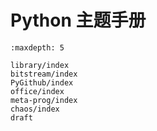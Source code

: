 # Python 主题手册

```{toctree}
:maxdepth: 5

library/index
bitstream/index
PyGithub/index
office/index
meta-prog/index
chaos/index
draft
```